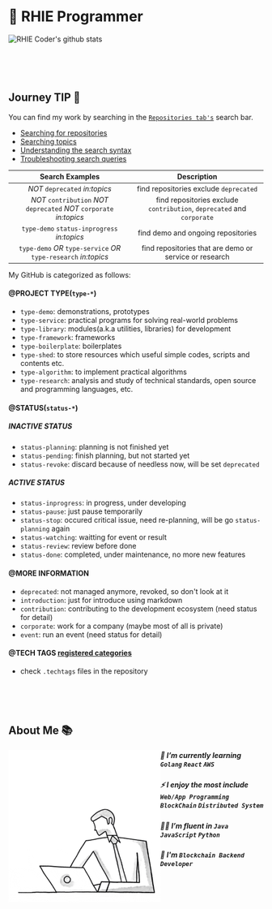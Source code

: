 # 🐺 RHIE Programmer


![RHIE Coder's github stats](https://github-readme-stats.vercel.app/api?username=RHIE-coder&show_icons=true&theme=radical)

<br><br><br>

## Journey TIP 🧭

You can find my work by searching in the [`Repositories tab's`](https://github.com/RHIE-coder?tab=repositories) search bar. 

 - [Searching for repositories](https://docs.github.com/en/search-github/searching-on-github/searching-for-repositories)
 - [Searching topics](https://docs.github.com/en/search-github/searching-on-github/searching-topics)
 - [Understanding the search syntax](https://docs.github.com/en/search-github/getting-started-with-searching-on-github/understanding-the-search-syntax)
 - [Troubleshooting search queries](https://docs.github.com/en/search-github/getting-started-with-searching-on-github/troubleshooting-search-queries)

| Search Examples | Description |
|:---:|:---:|
| *NOT* `deprecated` *in:topics* | find repositories exclude `deprecated`|
| *NOT* `contribution` *NOT* `deprecated` *NOT* `corporate` *in:topics* | find repositories exclude `contribution`, `deprecated` and `corporate` |
| `type-demo` `status-inprogress` *in:topics* | find demo and ongoing repositories |
| `type-demo` *OR* `type-service` *OR* `type-research` *in:topics*| find repositories that are demo or service or research |

My GitHub is categorized as follows:

#### @PROJECT TYPE(`type-*`)
 - `type-demo`: demonstrations, prototypes
 - `type-service`: practical programs for solving real-world problems
 - `type-library`: modules(a.k.a utilities, libraries) for development
 - `type-framework`: frameworks
 - `type-boilerplate`: boilerplates
 - `type-shed`: to store resources which useful simple codes, scripts and contents etc.
 - `type-algorithm`: to implement practical algorithms
 - `type-research`: analysis and study of technical standards, open source and programming languages, etc.

#### @STATUS(`status-*`)

##### INACTIVE STATUS
 - `status-planning`: planning is not finished yet
 - `status-pending`: finish planning, but not started yet
 - `status-revoke`: discard because of needless now, will be set `deprecated` 


##### ACTIVE STATUS
 - `status-inprogress`: in progress, under developing
 - `status-pause`: just pause temporarily
 - `status-stop`: occured critical issue, need re-planning, will be go `status-planning` again
 - `status-watching`: waitting for event or result
 - `status-review`: review before done
 - `status-done`: completed, under maintenance, no more new features

#### @MORE INFORMATION
 - `deprecated`: not managed anymore, revoked, so don't look at it
 - `introduction`: just for introduce using markdown
 - `contribution`: contributing to the development ecosystem (need status for detail)
 - `corporate`: work for a company (maybe most of all is private)
 - `event`: run an event (need status for detail)

#### @TECH TAGS **[registered categories](./docs/tech-categories.md)**
 - check `.techtags` files in the repository

<br><br><br>

## About Me 📚

<img align="left" alt="GIF" src="https://github.com/RHIE-coder/RHIE-coder/blob/main/asset/better-better.gif?raw=true" width="300" height="300" />

##### 📖 I’m currently learning `Golang` `React` `AWS`

##### ⚡️ I enjoy the most include `Web/App Programming` `BlockChain` `Distributed System`

##### 👨‍💻 I’m fluent in `Java` `JavaScript` `Python`

##### 🌱 I'm `Blockchain Backend Developer`



